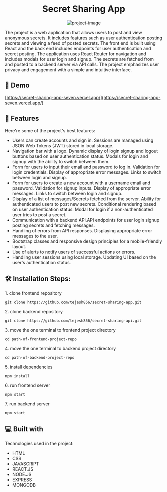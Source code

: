 <h1 align="center" id="title">Secret Sharing App</h1>

<p align="center"><img src="https://socialify.git.ci/tejesh856/secret-sharing-app/image?description=1&amp;descriptionEditable=The%20project%20is%20a%20web%20application%20that%20allows%20users%20to%20post%20and%20view%20anonymous%20secrets.%20&amp;font=Source%20Code%20Pro&amp;language=1&amp;name=1&amp;owner=1&amp;pattern=Solid&amp;stargazers=1&amp;theme=Dark" alt="project-image"></p>

<p id="description">The project is a web application that allows users to post and view anonymous secrets. It includes features such as user authentication posting secrets and viewing a feed of posted secrets. The front end is built using React and the back end includes endpoints for user authentication and secret posting. The application uses React Router for navigation and includes modals for user login and signup. The secrets are fetched from and posted to a backend server via API calls. The project emphasizes user privacy and engagement with a simple and intuitive interface.</p>

<h2>🚀 Demo</h2>

[https://secret-sharing-app-seven.vercel.app/](https://secret-sharing-app-seven.vercel.app/)

  
  
<h2>🧐 Features</h2>

Here're some of the project's best features:

*   Users can create accounts and sign in. Sessions are managed using JSON Web Tokens (JWT) stored in local storage.
*   Navigation bar with a logo. Dynamic display of login signup and logout buttons based on user authentication status. Modals for login and signup with the ability to switch between them.
*   Form for users to input their email and password to log in. Validation for login credentials. Display of appropriate error messages. Links to switch between login and signup.
*   Form for users to create a new account with a username email and password. Validation for signup inputs. Display of appropriate error messages. Links to switch between login and signup.
*   Display of a list of messages/Secrets fetched from the server. Ability for authenticated users to post new secrets. Conditional rendering based on user authentication status. Modal for login if a non-authenticated user tries to post a secret.
*   Communication with a backend API.API endpoints for user login signup posting secrets and fetching messages.
*   Handling of errors from API responses. Displaying appropriate error messages to the user.
*   Bootstrap classes and responsive design principles for a mobile-friendly layout.
*   Use of alerts to notify users of successful actions or errors.
*   Handling user sessions using local storage. Updating UI based on the user's authentication status.

<h2>🛠️ Installation Steps:</h2>

<p>1. clone frontend repository</p>

```
git clone https://github.com/tejesh856/secret-sharing-app.git
```

<p>2. clone backend repository</p>

```
git clone https://github.com/tejesh856/secret-sharing-api.git
```

<p>3. move the one terminal to frontend project directory</p>

```
cd path-of-frontend-project-repo
```

<p>4. move the one terminal to backend project directory</p>

```
cd path-of-backend-project-repo
```

<p>5. install dependencies</p>

```
npm install
```

<p>6. run frontend server</p>

```
npm start
```

<p>7. run backend server</p>

```
npm start
```

  
  
<h2>💻 Built with</h2>

Technologies used in the project:

*   HTML
*   CSS
*   JAVASCRIPT
*   REACT.JS
*   NODE.JS
*   EXPRESS
*   MONGODB
